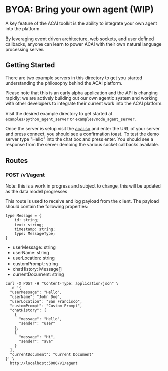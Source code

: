# BYOA: Bring your own agent (WIP)

A key feature of the ACAI toolkit is the ability to integrate your own agent into the platform.

By leveraging event driven architecture, web sockets, and user defined callbacks, anyone can learn to power ACAI with their own natural language processing server.

## Getting Started

There are two example servers in this directory to get you started understanding the philosophy behind the ACAI platform.

Please note that this is an early alpha application and the API is changing rapidly; we are actively building out our own agentic system and working with other developers to integrate their current work into the ACAI platform.

Visit the desired example directory to get started at `examples/python_agent_server` or `examples/node_agent_server`.

Once the server is setup visit the [acai.so](https://acai.so) and enter the URL of your server and press connect, you should see a confirmation toast.
To test the demo server type "Hello" into the chat box and press enter. You should see a response from the server demoing the various socket callbacks available.

## Routes

### POST /v1/agent

Note: this is a work in progress and subject to change, this will be updated as the data model progresses

This route is used to receive and log payload from the client. The payload should contain the following properties:

```
type Message = {
    id: string;
    text: string;
    timestamp: string;
    type: MessageType;
}
```

- userMessage: string
- userName: string
- userLocation: string
- customPrompt: string
- chatHistory: Message[]
- currentDocument: string

```
curl -X POST -H "Content-Type: application/json" \
  -d '{
  "userMessage": "Hello",
  "userName": "John Doe",
  "userLocation": "San Francisco",
  "customPrompt": "Custom Prompt",
  "chatHistory": [
    {
      "message": "Hello",
      "sender": "user"
    },
    {
      "message": "Hi",
      "sender": "ava"
    }
  ],
  "currentDocument": "Current Document"
}' \
  http://localhost:5000/v1/agent
```
